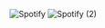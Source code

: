 ![Spotify](https://user-images.githubusercontent.com/98781896/225625854-7637a2f4-92df-44a4-bd29-0832e79534d8.png)
![Spotify (2)](https://user-images.githubusercontent.com/98781896/225626521-8ddd0e2f-4256-4899-9bb3-e2802019dff3.png)
